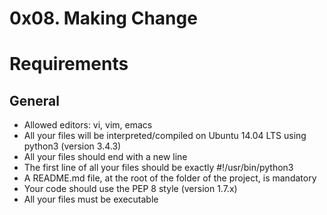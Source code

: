 # 0x08. Making Change

# Requirements
## General
 - Allowed editors: vi, vim, emacs
 - All your files will be interpreted/compiled on Ubuntu 14.04 LTS using python3 (version 3.4.3)
 - All your files should end with a new line
 - The first line of all your files should be exactly #!/usr/bin/python3
 - A README.md file, at the root of the folder of the project, is mandatory
 - Your code should use the PEP 8 style (version 1.7.x)
 - All your files must be executable
